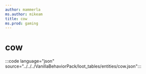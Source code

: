 ```yaml
---
author: mammerla
ms.author: mikeam
title: cow
ms.prod: gaming
---
```


# cow

:::code language="json" source="../../../VanillaBehaviorPack/loot_tables/entities/cow.json":::